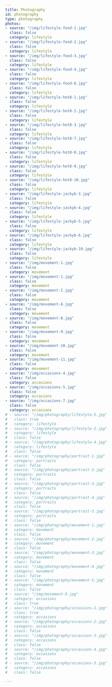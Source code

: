 ```yaml
---
title: Photography
id: photography
type: photography
photos:
- source: "/img/lifestyle-food-1.jpg"
  class: false
  category: lifestyle
- source: "/img/lifestyle-food-2.jpg"
  class: false
  category: lifestyle
- source: "/img/lifestyle-food-3.jpg"
  class: false
  category: lifestyle
- source: "/img/lifestyle-food-4.jpg"
  class: false
  category: lifestyle
- source: "/img/lifestyle-food-8.jpg"
  class: false
  category: lifestyle
- source: "/img/lifestyle-hot8-1.jpg"
  class: false
  category: lifestyle
- source: "/img/lifestyle-hot8-2.jpg"
  class: false
  category: lifestyle
- source: "/img/lifestyle-hot8-3.jpg"
  class: false
  category: lifestyle
- source: "/img/lifestyle-hot8-7.jpg"
  class: false
  category: lifestyle
- source: "/img/lifestyle-hot8-8.jpg"
  class: false
  category: lifestyle
- source: "/img/lifestyle-hot8-9.jpg"
  class: false
  category: lifestyle
- source: "/img/lifestyle-hot8-10.jpg"
  class: false
  category: lifestyle
- source: "/img/lifestyle-jackyb-3.jpg"
  class: false
  category: lifestyle
- source: "/img/lifestyle-jackyb-4.jpg"
  class: false
  category: lifestyle
- source: "/img/lifestyle-jackyb-5.jpg"
  class: false
  category: lifestyle
- source: "/img/lifestyle-jackyb-6.jpg"
  class: false
  category: lifestyle
- source: "/img/lifestyle-jackyb-10.jpg"
  class: false
  category: lifestyle
- source: "/img/movement-1.jpg"
  class: false
  category: movement
- source: "/img/movement-1.jpg"
  class: false
  category: movement
- source: "/img/movement-2.jpg"
  class: false
  category: movement
- source: "/img/movement-6.jpg"
  class: false
  category: movement
- source: "/img/movement-8.jpg"
  class: false
  category: movement
- source: "/img/movement-9.jpg"
  class: false
  category: movement
- source: "/img/movement-10.jpg"
  class: false
  category: movement
- source: "/img/movement-11.jpg"
  class: false
  category: movement
- source: "/img/occasions-4.jpg"
  class: false
  category: occasions
- source: "/img/occasions-5.jpg"
  class: false
  category: occasions
- source: "/img/occasions-7.jpg"
  class: false
  category: occasions
# - source: "/img/photography/lifestyle-5.jpg"
#   class: true
#   category: lifestyle
# - source: "/img/photography/lifestyle-2.jpg"
#   category: lifestyle
#   class: false
# - source: "/img/photography/lifestyle-4.jpg"
#   category: lifestyle
#   class: false
# - source: "/img/photography/portrait-1.jpg"
#   category: portraits
#   class: false
# - source: "/img/photography/portrait-2.jpg"
#   category: portraits
#   class: false
# - source: "/img/photography/portrait-3.jpg"
#   category: portraits
#   class: false
# - source: "/img/photography/portrait-4.jpg"
#   category: portraits
#   class: false
# - source: "/img/photography/portrait-5.jpg"
#   category: portraits
#   class: false
# - source: "/img/photography/movement-1.jpg"
#   category: movement
#   class: false
# - source: "/img/photography/movement-2.jpg"
#   category: movement
#   class: false
# - source: "/img/photography/movement-3.jpg"
#   category: movement
#   class: false
# - source: "/img/photography/movement-4.jpg"
#   category: movement
#   class: false
# - source: "/img/photography/movement-5.jpg"
#   category: movement
#   class: false
# - source: "/img/movement-9.jpg"
#   category: occasions
#   class: true
# - source: "/img/photography/occasions-1.jpg"
#   class: true
#   category: occasions
# - source: "/img/photography/occasions-2.jpg"
#   category: occasions
#   class: false
# - source: "/img/photography/occasions-3.jpg"
#   category: occasions
#   class: false
# - source: "/img/photography/occasions-4.jpg"
#   category: occasions
#   class: false
# - source: "/img/photography/occasions-5.jpg"
#   category: occasions
#   class: false

---
```

